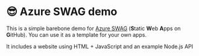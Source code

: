 # :sunglasses: Azure SWAG demo

This is a simple barebone demo for [Azure SWAG](https://docs.microsoft.com/azure/static-web-apps?WT.mc_id=javascript-0000-yolasors) (**S**tatic **W**eb **A**pps on **G**itHub).
You can use it as a template for your own apps.

It includes a website using HTML + JavaScript and an example Node.js API
